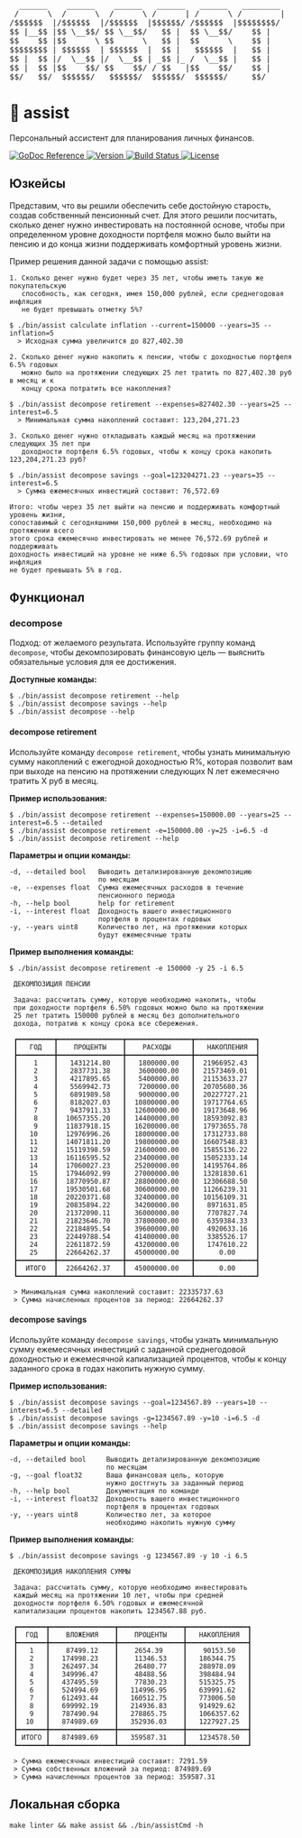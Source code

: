 <pre>
  ______    ______    ______   ______   ______   ________  
 /      \  /      \  /      \ /      | /      \ /        |
/$$$$$$  |/$$$$$$  |/$$$$$$  |$$$$$$/ /$$$$$$  |$$$$$$$$/  
$$ |__$$ |$$ \__$$/ $$ \__$$/   $$ |  $$ \__$$/    $$ |    
$$    $$ |$$      \ $$      \   $$ |  $$      \    $$ |    
$$$$$$$$ | $$$$$$  | $$$$$$  |  $$ |   $$$$$$  |   $$ |    
$$ |  $$ |/  \__$$ |/  \__$$ | _$$ |_ /  \__$$ |   $$ |    
$$ |  $$ |$$    $$/ $$    $$/ / $$   |$$    $$/    $$ |    
$$/   $$/  $$$$$$/   $$$$$$/  $$$$$$/  $$$$$$/     $$/
</pre>

# 💸 assist
    
Персональный ассистент для планирования личных финансов.

<p>
    <a href="https://pkg.go.dev/github.com/alexeykhan/assist">
        <img src="https://img.shields.io/badge/pkg.go.dev-reference-00ADD8?logo=go&logoColor=white" alt="GoDoc Reference">
    </a>
    <a href="https://pkg.go.dev/github.com/alexeykhan/assist">
        <img src="https://img.shields.io/badge/version-0.1.0-00ADD8&logoColor=white" alt="Version">
    </a>
    <a href="https://github.com/alexeykhan/amocrm">
        <img src="https://img.shields.io/badge/build-passes-success" alt="Build Status">
    </a>
    <a href="https://github.com/alexeykhan/assist/blob/master/LICENSE.md">
        <img src="https://img.shields.io/badge/licence-MIT-success" alt="License">
    </a>
</p>

## Юзкейсы

Представим, что вы решили обеспечить себе достойную старость, создав собственный 
пенсионный счет. Для этого решили посчитать, сколько денег нужно инвестировать 
на постоянной основе, чтобы при определенном уровне доходности портфеля можно было 
выйти на пенсию и до конца жизни поддерживать комфортный уровень жизни.

Пример решения данной задачи с помощью assist:

```
1. Сколько денег нужно будет через 35 лет, чтобы иметь такую же покупательскую 
   способность, как сегодня, имея 150,000 рублей, если среднегодовая инфляция 
   не будет превышать отметку 5%?

$ ./bin/assist calculate inflation --current=150000 --years=35 --inflation=5
  > Исходная сумма увеличится до 827,402.30
  
2. Сколько денег нужно накопить к пенсии, чтобы с доходностью портфеля 6.5% годовых
   можно было на протяжении следующих 25 лет тратить по 827,402.30 руб в месяц и к 
   концу срока потратить все накопления?
  
$ ./bin/assist decompose retirement --expenses=827402.30 --years=25 --interest=6.5
  > Минимальная сумма накоплений составит: 123,204,271.23

3. Сколько денег нужно откладывать каждый месяц на протяжении следующих 35 лет при
   доходности портфеля 6.5% годовых, чтобы к концу срока накопить 123,204,271.23 руб?
    
$ ./bin/assist decompose savings --goal=123204271.23 --years=35 --interest=6.5
  > Сумма ежемесячных инвестиций составит: 76,572.69
  
Итогo: чтобы через 35 лет выйти на пенсию и поддерживать комфортный уровень жизни, 
сопоставимый c сегодняшними 150,000 рублей в месяц, необходимо на протяжении всего
этого срока ежемесячно инвестировать не менее 76,572.69 рублей и поддерживать
доходность инвестиций на уровне не ниже 6.5% годовых при условии, что инфляция
не будет превышать 5% в год.
```

## Функционал

### decompose

Подход: от желаемого результата. Используйте группу команд `decompose`, чтобы 
декомпозировать финансовую цель — выяснить обязательные условия для ее достижения.

<b>Доступные команды:</b>

```
$ ./bin/assist decompose retirement --help
$ ./bin/assist decompose savings --help
$ ./bin/assist decompose --help
```

#### decompose retirement

Используйте команду `decompose retirement`, чтобы узнать минимальную сумму накоплений
с ежегодной доходностью R%, которая позволит вам при выходе на пенсию на протяжении
следующих N лет ежемесячно тратить X руб в месяц.

<b>Пример использования:</b>

```
$ ./bin/assist decompose retirement --expenses=150000.00 --years=25 --interest=6.5 --detailed
$ ./bin/assist decompose retirement -e=150000.00 -y=25 -i=6.5 -d
$ ./bin/assist decompose retirement --help
```

<b>Параметры и опции команды:</b>

```
-d, --detailed bool   Выводить детализированную декомпозицию  
                      по месяцам
-e, --expenses float  Сумма ежемесячных расходов в течение    
                      пенсионного периода
-h, --help bool       help for retirement
-i, --interest float  Доходность вашего инвестиционного       
                      портфеля в процентах годовых
-y, --years uint8     Количество лет, на протяжении которых   
                      будут ежемесячные траты
```

<b>Пример выполнения команды:</b>

```
$ ./bin/assist decompose retirement -e 150000 -y 25 -i 6.5

 ДЕКОМПОЗИЦИЯ ПЕНСИИ

 Задача: рассчитать сумму, которую необходимо накопить, чтобы
 при доходности портфеля 6.50% годовых можно было на протяжении
 25 лет тратить 150000 рублей в месяц без дополнительного
 дохода, потратив к концу срока все сбережения.

 ┏━━━━━━━━━┳━━━━━━━━━━━━━━━━┳━━━━━━━━━━━━━━━━┳━━━━━━━━━━━━━━━┓
 ┃   ГОД   ┃    ПРОЦЕНТЫ    ┃    РАСХОДЫ     ┃   НАКОПЛЕНИЯ  ┃
 ┣━━━━━━━━━╋━━━━━━━━━━━━━━━━╋━━━━━━━━━━━━━━━━╋━━━━━━━━━━━━━━━┫
 ┃    1    ┃   1431214.80   ┃   1800000.00   ┃  21966952.43  ┃
 ┃    2    ┃   2837731.38   ┃   3600000.00   ┃  21573469.01  ┃
 ┃    3    ┃   4217895.65   ┃   5400000.00   ┃  21153633.27  ┃
 ┃    4    ┃   5569942.73   ┃   7200000.00   ┃  20705680.36  ┃
 ┃    5    ┃   6891989.58   ┃   9000000.00   ┃  20227727.21  ┃
 ┃    6    ┃   8182027.03   ┃  10800000.00   ┃  19717764.65  ┃
 ┃    7    ┃   9437911.33   ┃  12600000.00   ┃  19173648.96  ┃
 ┃    8    ┃  10657355.20   ┃  14400000.00   ┃  18593092.83  ┃
 ┃    9    ┃  11837918.15   ┃  16200000.00   ┃  17973655.78  ┃
 ┃   10    ┃  12976996.26   ┃  18000000.00   ┃  17312733.88  ┃
 ┃   11    ┃  14071811.20   ┃  19800000.00   ┃  16607548.83  ┃
 ┃   12    ┃  15119398.59   ┃  21600000.00   ┃  15855136.22  ┃
 ┃   13    ┃  16116595.52   ┃  23400000.00   ┃  15052333.14  ┃
 ┃   14    ┃  17060027.23   ┃  25200000.00   ┃  14195764.86  ┃
 ┃   15    ┃  17946092.99   ┃  27000000.00   ┃  13281830.61  ┃
 ┃   16    ┃  18770950.87   ┃  28800000.00   ┃  12306688.50  ┃
 ┃   17    ┃  19530501.68   ┃  30600000.00   ┃  11266239.31  ┃
 ┃   18    ┃  20220371.68   ┃  32400000.00   ┃  10156109.31  ┃
 ┃   19    ┃  20835894.22   ┃  34200000.00   ┃   8971631.85  ┃
 ┃   20    ┃  21372090.11   ┃  36000000.00   ┃   7707827.74  ┃
 ┃   21    ┃  21823646.70   ┃  37800000.00   ┃   6359384.33  ┃
 ┃   22    ┃  22184895.54   ┃  39600000.00   ┃   4920633.16  ┃
 ┃   23    ┃  22449788.54   ┃  41400000.00   ┃   3385526.17  ┃
 ┃   24    ┃  22611872.59   ┃  43200000.00   ┃   1747610.22  ┃
 ┃   25    ┃  22664262.37   ┃  45000000.00   ┃      0.00     ┃
 ┣━━━━━━━━━╋━━━━━━━━━━━━━━━━╋━━━━━━━━━━━━━━━━╋━━━━━━━━━━━━━━━┫
 ┃  ИТОГО  ┃  22664262.37   ┃  45000000.00   ┃      0.00     ┃
 ┗━━━━━━━━━┻━━━━━━━━━━━━━━━━┻━━━━━━━━━━━━━━━━┻━━━━━━━━━━━━━━━┛

 > Минимальная сумма накоплений составит: 22335737.63
 > Сумма начисленных процентов за период: 22664262.37
```

#### decompose savings

Используйте команду `decompose savings`, чтобы узнать минимальную сумму ежемесячных
инвестиций с заданной среднегодовой доходностью и ежемесячной капиализацией процентов,
чтобы к концу заданного срока в годах накопить нужную сумму.

<b>Пример использования:</b>

```
$ ./bin/assist decompose savings --goal=1234567.89 --years=10 --interest=6.5 --detailed
$ ./bin/assist decompose savings -g=1234567.89 -y=10 -i=6.5 -d
$ ./bin/assist decompose savings --help
```

<b>Параметры и опции команды:</b>

```
-d, --detailed bool     Выводить детализированную декомпозицию  
                        по месяцам
-g, --goal float32      Ваша финансовая цель, которую     
                        нужно достгнуть за заданный период
-h, --help bool         Документация по команде
-i, --interest float32  Доходность вашего инвестиционного
                        портфеля в процентах годовых
-y, --years uint8       Количество лет, за которое        
                        необходимо накопить нужную сумму
```

<b>Пример выполнения команды:</b>

```
$ ./bin/assist decompose savings -g 1234567.89 -y 10 -i 6.5

 ДЕКОМПОЗИЦИЯ НАКОПЛЕНИЯ СУММЫ

 Задача: рассчитать сумму, которую необходимо инвестировать
 каждый месяц на протяжении 10 лет, чтобы при средней
 доходности портфеля 6.50% годовых и ежемесячной
 капитализации процентов накопить 1234567.88 руб.

 ┏━━━━━━━┳━━━━━━━━━━━━━━━━┳━━━━━━━━━━━━━━━━┳━━━━━━━━━━━━━━━┓
 ┃  ГОД  ┃    ВЛОЖЕНИЯ    ┃    ПРОЦЕНТЫ    ┃   НАКОПЛЕНИЯ  ┃
 ┣━━━━━━━╋━━━━━━━━━━━━━━━━╋━━━━━━━━━━━━━━━━╋━━━━━━━━━━━━━━━┫
 ┃   1   ┃    87499.12    ┃    2654.39     ┃    90153.50   ┃
 ┃   2   ┃   174998.23    ┃    11346.53    ┃   186344.75   ┃
 ┃   3   ┃   262497.34    ┃    26480.77    ┃   288978.09   ┃
 ┃   4   ┃   349996.47    ┃    48488.56    ┃   398484.94   ┃
 ┃   5   ┃   437495.59    ┃    77830.23    ┃   515325.75   ┃
 ┃   6   ┃   524994.69    ┃   114996.95    ┃   639991.62   ┃
 ┃   7   ┃   612493.44    ┃   160512.75    ┃   773006.50   ┃
 ┃   8   ┃   699992.19    ┃   214936.83    ┃   914929.62   ┃
 ┃   9   ┃   787490.94    ┃   278865.75    ┃   1066357.62  ┃
 ┃  10   ┃   874989.69    ┃   352936.03    ┃   1227927.25  ┃
 ┣━━━━━━━╋━━━━━━━━━━━━━━━━╋━━━━━━━━━━━━━━━━╋━━━━━━━━━━━━━━━┫
 ┃ ИТОГО ┃   874989.69    ┃   359587.31    ┃   1234578.50  ┃
 ┗━━━━━━━┻━━━━━━━━━━━━━━━━┻━━━━━━━━━━━━━━━━┻━━━━━━━━━━━━━━━┛

 > Сумма ежемесячных инвестиций составит: 7291.59
 > Сумма собственных вложений за период: 874989.69
 > Сумма начисленных процентов за период: 359587.31
```

## Локальная сборка

`make linter && make assist && ./bin/assistCmd -h`
